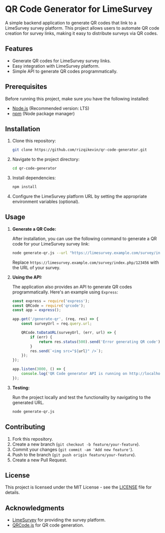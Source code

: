 # QR Code Generator for LimeSurvey

A simple backend application to generate QR codes that link to a LimeSurvey survey platform. This project allows users to automate QR code creation for survey links, making it easy to distribute surveys via QR codes.

## Features

- Generate QR codes for LimeSurvey survey links.
- Easy integration with LimeSurvey platform.
- Simple API to generate QR codes programmatically.

## Prerequisites

Before running this project, make sure you have the following installed:

- [Node.js](https://nodejs.org/) (Recommended version: LTS)
- [npm](https://npmjs.com/) (Node package manager)

## Installation

1. Clone this repository:

   ```bash
   git clone https://github.com/rizqikevin/qr-code-generator.git
   ```

2. Navigate to the project directory:

   ```bash
   cd qr-code-generator
   ```

3. Install dependencies:

   ```bash
   npm install
   ```

4. Configure the LimeSurvey platform URL by setting the appropriate environment variables (optional).

## Usage

1. **Generate a QR Code:**

   After installation, you can use the following command to generate a QR code for your LimeSurvey survey link:

   ```bash
   node generate-qr.js --url "https://limesurvey.example.com/survey/index.php/123456"
   ```

   Replace `https://limesurvey.example.com/survey/index.php/123456` with the URL of your survey.

2. **Using the API:**

   The application also provides an API to generate QR codes programmatically. Here's an example using `Express`:

   ```javascript
   const express = require('express');
   const QRCode = require('qrcode');
   const app = express();

   app.get('/generate-qr', (req, res) => {
       const surveyUrl = req.query.url;

       QRCode.toDataURL(surveyUrl, (err, url) => {
           if (err) {
               return res.status(500).send('Error generating QR code');
           }
           res.send(`<img src="${url}" />`);
       });
   });

   app.listen(3000, () => {
       console.log('QR Code generator API is running on http://localhost:3000');
   });
   ```

3. **Testing:**

   Run the project locally and test the functionality by navigating to the generated URL.

   ```bash
   node generate-qr.js
   ```

## Contributing

1. Fork this repository.
2. Create a new branch (`git checkout -b feature/your-feature`).
3. Commit your changes (`git commit -am 'Add new feature'`).
4. Push to the branch (`git push origin feature/your-feature`).
5. Create a new Pull Request.

## License

This project is licensed under the MIT License - see the [LICENSE](LICENSE) file for details.

## Acknowledgments

- [LimeSurvey](https://www.limesurvey.org/) for providing the survey platform.
- [QRCode.js](https://github.com/davidshimjs/qrcodejs) for QR code generation.

